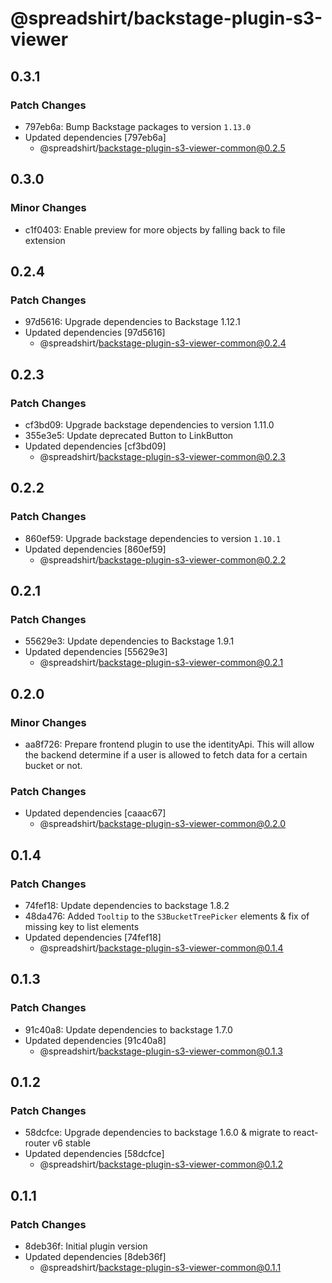 # @spreadshirt/backstage-plugin-s3-viewer

## 0.3.1

### Patch Changes

- 797eb6a: Bump Backstage packages to version `1.13.0`
- Updated dependencies [797eb6a]
  - @spreadshirt/backstage-plugin-s3-viewer-common@0.2.5

## 0.3.0

### Minor Changes

- c1f0403: Enable preview for more objects by falling back to file extension

## 0.2.4

### Patch Changes

- 97d5616: Upgrade dependencies to Backstage 1.12.1
- Updated dependencies [97d5616]
  - @spreadshirt/backstage-plugin-s3-viewer-common@0.2.4

## 0.2.3

### Patch Changes

- cf3bd09: Upgrade backstage dependencies to version 1.11.0
- 355e3e5: Update deprecated Button to LinkButton
- Updated dependencies [cf3bd09]
  - @spreadshirt/backstage-plugin-s3-viewer-common@0.2.3

## 0.2.2

### Patch Changes

- 860ef59: Upgrade backstage dependencies to version `1.10.1`
- Updated dependencies [860ef59]
  - @spreadshirt/backstage-plugin-s3-viewer-common@0.2.2

## 0.2.1

### Patch Changes

- 55629e3: Update dependencies to Backstage 1.9.1
- Updated dependencies [55629e3]
  - @spreadshirt/backstage-plugin-s3-viewer-common@0.2.1

## 0.2.0

### Minor Changes

- aa8f726: Prepare frontend plugin to use the identityApi. This will allow the backend determine if
  a user is allowed to fetch data for a certain bucket or not.

### Patch Changes

- Updated dependencies [caaac67]
  - @spreadshirt/backstage-plugin-s3-viewer-common@0.2.0

## 0.1.4

### Patch Changes

- 74fef18: Update dependencies to backstage 1.8.2
- 48da476: Added `Tooltip` to the `S3BucketTreePicker` elements & fix of missing key to list elements
- Updated dependencies [74fef18]
  - @spreadshirt/backstage-plugin-s3-viewer-common@0.1.4

## 0.1.3

### Patch Changes

- 91c40a8: Update dependencies to backstage 1.7.0
- Updated dependencies [91c40a8]
  - @spreadshirt/backstage-plugin-s3-viewer-common@0.1.3

## 0.1.2

### Patch Changes

- 58dcfce: Upgrade dependencies to backstage 1.6.0 & migrate to react-router v6 stable
- Updated dependencies [58dcfce]
  - @spreadshirt/backstage-plugin-s3-viewer-common@0.1.2

## 0.1.1

### Patch Changes

- 8deb36f: Initial plugin version
- Updated dependencies [8deb36f]
  - @spreadshirt/backstage-plugin-s3-viewer-common@0.1.1
